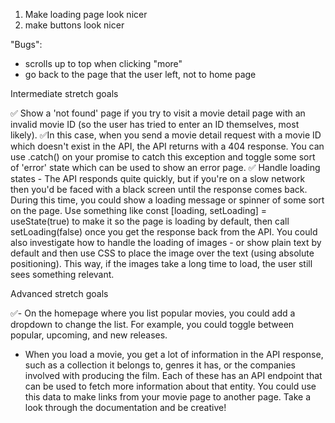 1. Make loading page look nicer
2. make buttons look nicer

"Bugs":
- scrolls up to top when clicking "more"
- go back to the page that the user left, not to home page

Intermediate stretch goals

✅ Show a 'not found' page if you try to visit a movie detail page with an invalid movie ID (so the user has tried to enter an ID themselves, most likely).
✅In this case, when you send a movie detail request with a movie ID which doesn't exist in the API, the API returns with a 404 response. You can use .catch() on your promise to catch this exception and toggle some sort of 'error' state which can be used to show an error page.
✅ Handle loading states - The API responds quite quickly, but if you're on a slow network then you'd be faced with a black screen until the response comes back. During this time, you could show a loading message or spinner of some sort on the page.
Use something like const [loading, setLoading] = useState(true) to make it so the page is loading by default, then call setLoading(false) once you get the response back from the API.
You could also investigate how to handle the loading of images - or show plain text by default and then use CSS to place the image over the text (using absolute positioning). This way, if the images take a long time to load, the user still sees something relevant.

Advanced stretch goals

✅- On the homepage where you list popular movies, you could add a dropdown to change the list. For example, you could toggle between popular, upcoming, and new releases.

- When you load a movie, you get a lot of information in the API response, such as a collection it belongs to, genres it has, or the companies involved with producing the film. Each of these has an API endpoint that can be used to fetch more information about that entity. You could use this data to make links from your movie page to another page. Take a look through the documentation and be creative!
